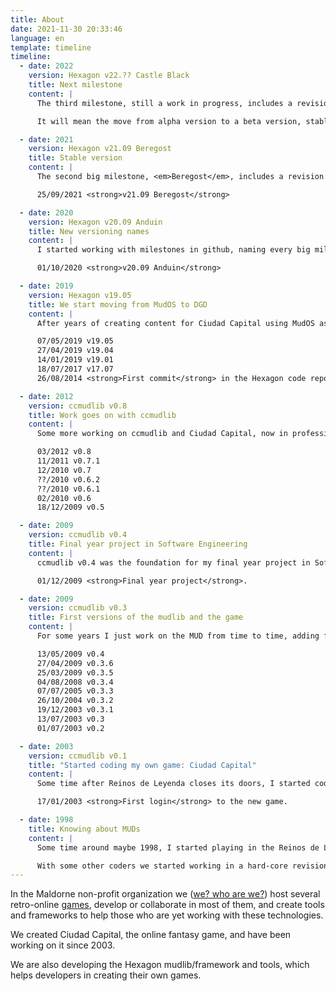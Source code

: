```yaml
---
title: About
date: 2021-11-30 20:33:46
language: en
template: timeline
timeline:
  - date: 2022
    version: Hexagon v22.?? Castle Black
    title: Next milestone
    content: |
      The third milestone, still a work in progress, includes a revision of every command, advances the translation process trying to have every main system in english again, and has finished the first complete demo game: <strong>demo-fantasy</strong>.

      It will mean the move from alpha version to a beta version, stable and usable enough for other users to create their own games or porting old games from other driver to DGD using Hexagon.

  - date: 2021
    version: Hexagon v21.09 Beregost
    title: Stable version
    content: |
      The second big milestone, <em>Beregost</em>, includes a revision of every <em>initiator object</em>, the skeleton for the multigame system, continuous integration through Github Actions, finishes the conversion of all the remaining basic object types from <em>ccmudlib</em>, and includes for the first time a piece of a demo game.

      25/09/2021 <strong>v21.09 Beregost</strong>

  - date: 2020
    version: Hexagon v20.09 Anduin
    title: New versioning names
    content: |
      I started working with milestones in github, naming every big milestone. The first one, <em>Anduin</em>, includes the multilanguage system on compilation time (translates contents of files during compile), separates <em>user</em> and <em>player</em> objects, and creates the new <em>login</em> basic user type to manage connections.

      01/10/2020 <strong>v20.09 Anduin</strong>

  - date: 2019
    version: Hexagon v19.05
    title: We start moving from MudOS to DGD
    content: |
      After years of creating content for Ciudad Capital using MudOS as our MUD driver, I started coding a conversion to the DGD driver.

      07/05/2019 v19.05
      27/04/2019 v19.04
      14/01/2019 v19.01
      18/07/2017 v17.07
      26/08/2014 <strong>First commit</strong> in the Hexagon code repository, temporarily using <em>2.0a</em> as version number, as this was going to be the mudlib for the second version of Ciudad Capital.

  - date: 2012
    version: ccmudlib v0.8
    title: Work goes on with ccmudlib
    content: |
      Some more working on ccmudlib and Ciudad Capital, now in professional hostings (OVH and AWS during different years).

      03/2012 v0.8
      11/2011 v0.7.1
      12/2010 v0.7
      ??/2010 v0.6.2
      ??/2010 v0.6.1
      02/2010 v0.6
      18/12/2009 v0.5

  - date: 2009
    version: ccmudlib v0.4
    title: Final year project in Software Engineering
    content: |
      ccmudlib v0.4 was the foundation for my final year project in Software Engineering (BSc and MSc) at Universidad Politécnica de Madrid.

      01/12/2009 <strong>Final year project</strong>.

  - date: 2009
    version: ccmudlib v0.3
    title: First versions of the mudlib and the game
    content: |
      For some years I just work on the MUD from time to time, adding features and content to the game, still hosted in a dedicated machine in my own home.

      13/05/2009 v0.4
      27/04/2009 v0.3.6
      25/03/2009 v0.3.5
      04/08/2008 v0.3.4
      07/07/2005 v0.3.3
      26/10/2004 v0.3.2
      19/12/2003 v0.3.1
      13/07/2003 v0.3
      01/07/2003 v0.2

  - date: 2003
    version: ccmudlib v0.1
    title: "Started coding my own game: Ciudad Capital"
    content: |
      Some time after Reinos de Leyenda closes its doors, I started coding my own game, based in some of the latest features I was working on for the new mudlib, and creating a new world and lore.

      17/01/2003 <strong>First login</strong> to the new game.

  - date: 1998 
    title: Knowing about MUDs
    content: |
      Some time around maybe 1998, I started playing in the Reinos de Leyenda MUD, and I fall in love with text-based games. I play with several classes/guilds, and after some time I become a creator (coder) and go up in the hierarchy up to alchemist (lesser admin).

      With some other coders we started working in a hard-core revision of the codebase, updating the driver version, but the MUD will disappear before the new mudlib could open to the public.
---
```


In the Maldorne non-profit organization we ([we? who are we?](/me)) host several retro-online [games](/games), develop or collaborate in most of them, and create tools and frameworks to help those who are yet working with these technologies.

We created Ciudad Capital, the online fantasy game, and have been working on it since 2003.

We are also developing the Hexagon mudlib/framework and tools, which helps developers in creating their own games.
